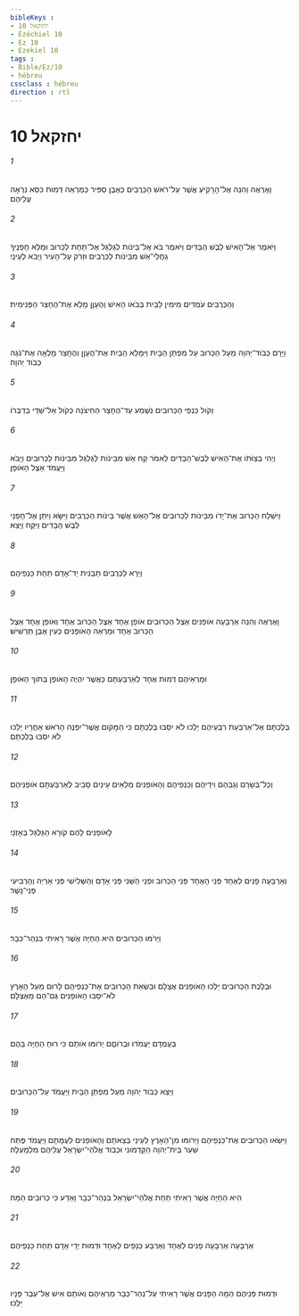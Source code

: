 ```yaml
---
bibleKeys : 
- יחזקאל 10
- Ézéchiel 10
- Ez 10
- Ezekiel 10
tags : 
- Bible/Ez/10
- hébreu
cssclass : hébreu
direction : rtl
---
```


# יחזקאל 10

###### 1
וָאֶרְאֶה וְהִנֵּה אֶל־הָרָקִיעַ אֲשֶׁר עַל־רֹאשׁ הַכְּרֻבִים כְּאֶבֶן סַפִּיר כְּמַרְאֵה דְּמוּת כִּסֵּא נִרְאָה עֲלֵיהֶם׃
###### 2
וַיֹּאמֶר אֶל־הָאִישׁ לְבֻשׁ הַבַּדִּים וַיֹּאמֶר בֹּא אֶל־בֵּינֹות לַגַּלְגַּל אֶל־תַּחַת לַכְּרוּב וּמַלֵּא חָפְנֶיךָ גַחֲלֵי־אֵשׁ מִבֵּינֹות לַכְּרֻבִים וּזְרֹק עַל־הָעִיר וַיָּבֹא לְעֵינָי׃
###### 3
וְהַכְּרֻבִים עֹמְדִים מִימִין לַבַּיִת בְּבֹאֹו הָאִישׁ וְהֶעָןָן מָלֵא אֶת־הֶחָצֵר הַפְּנִימִית׃
###### 4
וַיָּרָם כְּבֹוד־יְהוָה מֵעַל הַכְּרוּב עַל מִפְתַּן הַבָּיִת וַיִּמָּלֵא הַבַּיִת אֶת־הֶעָןָן וְהֶחָצֵר מָלְאָה אֶת־נֹגַהּ כְּבֹוד יְהוָה׃
###### 5
וְקֹול כַּנְפֵי הַכְּרוּבִים נִשְׁמַע עַד־הֶחָצֵר הַחִיצֹנָה כְּקֹול אֵל־שַׁדַּי בְּדַבְּרֹו׃
###### 6
וַיְהִי בְּצַוֹּתֹו אֶת־הָאִישׁ לְבֻשׁ־הַבַּדִּים לֵאמֹר קַח אֵשׁ מִבֵּינֹות לַגַּלְגַּל מִבֵּינֹות לַכְּרוּבִים וַיָּבֹא וַיַּעֲמֹד אֵצֶל הָאֹופָן׃
###### 7
וַיִּשְׁלַח הַכְּרוּב אֶת־יָדֹו מִבֵּינֹות לַכְּרוּבִים אֶל־הָאֵשׁ אֲשֶׁר בֵּינֹות הַכְּרֻבִים וַיִּשָּׂא וַיִּתֵּן אֶל־חָפְנֵי לְבֻשׁ הַבַּדִּים וַיִּקַּח וַיֵּצֵא׃
###### 8
וַיֵּרָא לַכְּרֻבִים תַּבְנִית יַד־אָדָם תַּחַת כַּנְפֵיהֶם׃
###### 9
וָאֶרְאֶה וְהִנֵּה אַרְבָּעָה אֹופַנִּים אֵצֶל הַכְּרוּבִים אֹופַן אֶחָד אֵצֶל הַכְּרוּב אֶחָד וְאֹופַן אֶחָד אֵצֶל הַכְּרוּב אֶחָד וּמַרְאֵה הָאֹופַנִּים כְּעֵין אֶבֶן תַּרְשִׁישׁ׃
###### 10
וּמַרְאֵיהֶם דְּמוּת אֶחָד לְאַרְבַּעְתָּם כַּאֲשֶׁר יִהְיֶה הָאֹופַן בְּתֹוךְ הָאֹופָן׃
###### 11
בְּלֶכְתָּם אֶל־אַרְבַּעַת רִבְעֵיהֶם יֵלֵכוּ לֹא יִסַּבּוּ בְּלֶכְתָּם כִּי הַמָּקֹום אֲשֶׁר־יִפְנֶה הָרֹאשׁ אַחֲרָיו יֵלֵכוּ לֹא יִסַּבּוּ בְּלֶכְתָּם׃
###### 12
וְכָל־בְּשָׂרָם וְגַבֵּהֶם וִידֵיהֶם וְכַנְפֵיהֶם וְהָאֹופַנִּים מְלֵאִים עֵינַיִם סָבִיב לְאַרְבַּעְתָּם אֹופַנֵּיהֶם׃
###### 13
לָאֹופַנִּים לָהֶם קֹורָא הַגַּלְגַּל בְּאָזְנָי׃
###### 14
וְאַרְבָּעָה פָנִים לְאֶחָד פְּנֵי הָאֶחָד פְּנֵי הַכְּרוּב וּפְנֵי הַשֵּׁנִי פְּנֵי אָדָם וְהַשְּׁלִישִׁי פְּנֵי אַרְיֵה וְהָרְבִיעִי פְּנֵי־נָשֶׁר׃
###### 15
וַיֵּרֹמּוּ הַכְּרוּבִים הִיא הַחַיָּה אֲשֶׁר רָאִיתִי בִּנְהַר־כְּבָר׃
###### 16
וּבְלֶכֶת הַכְּרוּבִים יֵלְכוּ הָאֹופַנִּים אֶצְלָם וּבִשְׂאֵת הַכְּרוּבִים אֶת־כַּנְפֵיהֶם לָרוּם מֵעַל הָאָרֶץ לֹא־יִסַּבּוּ הָאֹופַנִּים גַּם־הֵם מֵאֶצְלָם׃
###### 17
בְּעָמְדָם יַעֲמֹדוּ וּבְרֹוםָם יֵרֹומּוּ אֹותָם כִּי רוּחַ הַחַיָּה בָּהֶם׃
###### 18
וַיֵּצֵא כְּבֹוד יְהוָה מֵעַל מִפְתַּן הַבָּיִת וַיַּעֲמֹד עַל־הַכְּרוּבִים׃
###### 19
וַיִּשְׂאוּ הַכְּרוּבִים אֶת־כַּנְפֵיהֶם וַיֵּרֹומּוּ מִן־הָאָרֶץ לְעֵינַי בְּצֵאתָם וְהָאֹופַנִּים לְעֻמָּתָם וַיַּעֲמֹד פֶּתַח שַׁעַר בֵּית־יְהוָה הַקַּדְמֹונִי וּכְבֹוד אֱלֹהֵי־יִשְׂרָאֵל עֲלֵיהֶם מִלְמָעְלָה׃
###### 20
הִיא הַחַיָּה אֲשֶׁר רָאִיתִי תַּחַת אֱלֹהֵי־יִשְׂרָאֵל בִּנְהַר־כְּבָר וָאֵדַע כִּי כְרוּבִים הֵמָּה׃
###### 21
אַרְבָּעָה אַרְבָּעָה פָנִים לְאֶחָד וְאַרְבַּע כְּנָפַיִם לְאֶחָד וּדְמוּת יְדֵי אָדָם תַּחַת כַּנְפֵיהֶם׃
###### 22
וּדְמוּת פְּנֵיהֶם הֵמָּה הַפָּנִים אֲשֶׁר רָאִיתִי עַל־נְהַר־כְּבָר מַרְאֵיהֶם וְאֹותָם אִישׁ אֶל־עֵבֶר פָּנָיו יֵלֵכוּ׃
